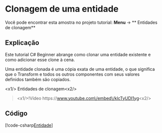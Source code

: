 # Clonagem de uma entidade
Você pode encontrar esta amostra no projeto tutorial: **Menu** → ** Entidades de clonagem**

## Explicação
Este tutorial C# Beginner abrange como clonar uma entidade existente e como adicionar esse clone à cena.

Uma entidade clonada é uma cópia exata de uma entidade, o que significa que o Transform e todos os outros componentes com seus valores definidos também são copiados.

<x1\/> Entidades de clonagem<x2\/>

> <x1\/>!Vídeo https:\/\/www.youtube.com\/embed\/klcTyUDI1yg<x2\/>

## Código
[!code-csharp[Entidade](../../../../stride/samples/Tutorials/CSharpBeginner/CSharpBeginner/CSharpBeginner.Game/Code/CloneEntityDemo.cs)]
